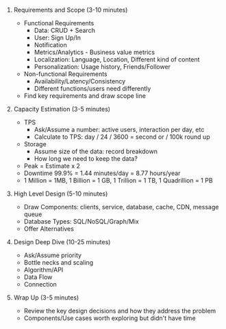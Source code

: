 1. Requirements and Scope (3-10 minutes)
    - Functional Requirements
        - Data: CRUD + Search
        - User: Sign Up/In
        - Notification
        - Metrics/Analytics - Business value metrics
        - Localization: Language, Location, Different kind of content
        - Personalization: Usage history, Friends/Follower
    - Non-functional Requirements
        - Availability/Latency/Consistency
        - Different functions/users need differently
    - Find key requirements and draw scope line

1. Capacity Estimation (3-5 minutes)
    - TPS
        - Ask/Assume a number: active users, interaction per day, etc
        - Calculate to TPS: day / 24 / 3600 = second or / 100k round up
    - Storage
        - Assume size of the data: record breakdown
        - How long we need to keep the data?
    - Peak = Estimate x 2
    - Downtime 99.9% = 1.44 minutes/day = 8.77 hours/year
    - 1 Million = 1MB, 1 Billion = 1 GB, 1 Trillion = 1 TB, 1 Quadrillion = 1 PB

1. High Level Design (5-10 minutes)
    - Draw Components: clients, service, database, cache, CDN, message queue
    - Database Types: SQL/NoSQL/Graph/Mix
    - Offer Alternatives

1. Design Deep Dive (10-25 minutes)
    - Ask/Assume priority
    - Bottle necks and scaling
    - Algorithm/API
    - Data Flow
    - Connection

1. Wrap Up (3-5 minutes)
    - Review the key design decisions and how they address the problem
    - Components/Use cases worth exploring but didn't have time



